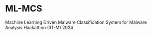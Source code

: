 # ML-MCS
Machine Learning Driven Malware Classification System for Malware Analysis Hackathon (IIT-M) 2024

